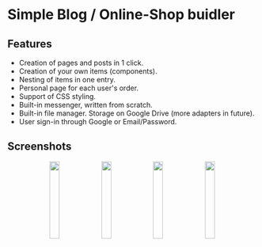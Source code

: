 # Simple Blog / Online-Shop buidler

## Features

+ Creation of pages and posts in 1 click.
+ Creation of your own items (components).
+ Nesting of items in one entry.
+ Personal page for each user's order.
+ Support of CSS styling.
+ Built-in messenger, written from scratch.
+ Built-in file manager. Storage on Google Drive (more adapters in future).
+ User sign-in through Google or Email/Password.
  
## Screenshots
<p float="left" align="middle">
  <img src="https://user-images.githubusercontent.com/82834460/211169655-977370d8-9c59-43eb-a8ef-7b92f2537521.png" width=20% height=20%>
  <img src="https://user-images.githubusercontent.com/82834460/211169657-651c1975-2e93-42ef-8aad-cd196c988b5a.png" width=20% height=20%>
  <img src="https://user-images.githubusercontent.com/82834460/211169656-f12c38cd-78be-454e-934f-2459addfa514.png" width=20% height=20%>
  <img src="https://user-images.githubusercontent.com/82834460/211169658-3d9836f3-47a6-4bb7-8cd7-9b05cd299a05.png" width=20% height=20%
</p>

